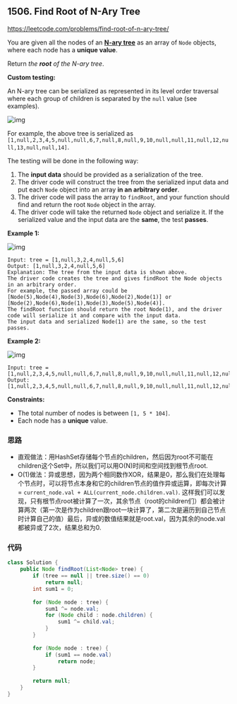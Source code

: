 ## 1506. Find Root of N-Ary Tree

https://leetcode.com/problems/find-root-of-n-ary-tree/

You are given all the nodes of an **[N-ary tree](https://leetcode.com/articles/introduction-to-n-ary-trees/)** as an array of `Node` objects, where each node has a **unique value**.

Return *the **root** of the N-ary tree*.

**Custom testing:**

An N-ary tree can be serialized as represented in its level order traversal where each group of children is separated by the `null` value (see examples).

![img](https://assets.leetcode.com/uploads/2019/11/08/sample_4_964.png)

For example, the above tree is serialized as `[1,null,2,3,4,5,null,null,6,7,null,8,null,9,10,null,null,11,null,12,null,13,null,null,14]`.

The testing will be done in the following way:

1. The **input data** should be provided as a serialization of the tree.
2. The driver code will construct the tree from the serialized input data and put each `Node` object into an array **in an arbitrary order**.
3. The driver code will pass the array to `findRoot`, and your function should find and return the root `Node` object in the array.
4. The driver code will take the returned `Node` object and serialize it. If the serialized value and the input data are the **same**, the test **passes**.

 

**Example 1:**

![img](https://assets.leetcode.com/uploads/2018/10/12/narytreeexample.png)

```
Input: tree = [1,null,3,2,4,null,5,6]
Output: [1,null,3,2,4,null,5,6]
Explanation: The tree from the input data is shown above.
The driver code creates the tree and gives findRoot the Node objects in an arbitrary order.
For example, the passed array could be [Node(5),Node(4),Node(3),Node(6),Node(2),Node(1)] or [Node(2),Node(6),Node(1),Node(3),Node(5),Node(4)].
The findRoot function should return the root Node(1), and the driver code will serialize it and compare with the input data.
The input data and serialized Node(1) are the same, so the test passes.
```

**Example 2:**

![img](https://assets.leetcode.com/uploads/2019/11/08/sample_4_964.png)

```
Input: tree = [1,null,2,3,4,5,null,null,6,7,null,8,null,9,10,null,null,11,null,12,null,13,null,null,14]
Output: [1,null,2,3,4,5,null,null,6,7,null,8,null,9,10,null,null,11,null,12,null,13,null,null,14]
```

 

**Constraints:**

- The total number of nodes is between `[1, 5 * 104]`.
- Each node has a **unique** value.

### 思路

- 直观做法：用HashSet存储每个节点的children，然后因为root不可能在children这个Set中，所以我们可以用O(N)时间和空间找到根节点root.
- O(1)做法：异或思想，因为两个相同数作XOR，结果是0，那么我们在处理每个节点时，可以将节点本身和它的children节点的值作异或运算，即每次计算 = `current_node.val + ALL(current_node.children.val)`. 这样我们可以发现，只有根节点root被计算了一次，其余节点（root的children们）都会被计算两次（第一次是作为children跟root一块计算了，第二次是遍历到自己节点时计算自己的值）最后，异或的数值结果就是root.val，因为其余的node.val都被异或了2次，结果总和为0.

### 代码

```java
class Solution {
    public Node findRoot(List<Node> tree) {
        if (tree == null || tree.size() == 0)
            return null;
        int sum1 = 0;
        
        for (Node node : tree) {
            sum1 ^= node.val;
            for (Node child : node.children) {
                sum1 ^= child.val;
            }
        }
     
        for (Node node : tree) {
            if (sum1 == node.val)
                return node;
        }
        
        return null;  
    }
}
```

